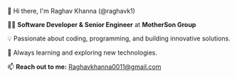 👋 Hi there, I'm Raghav Khanna (@raghavk1)

👨‍💻 **Software Developer & Senior Engineer** at **MotherSon Group**

💡 Passionate about coding, programming, and building innovative solutions.

🌱 Always learning and exploring new technologies.

📫 **Reach out to me:** [Raghavkhanna0011@gmail.com](mailto:Raghavkhanna0011@gmail.com)

<!---
raghavk1/raghavk1 is a ✨ special ✨ repository because its `README.md` (this file) appears on your GitHub profile.
You can click the Preview link to take a look at your changes.
--->
